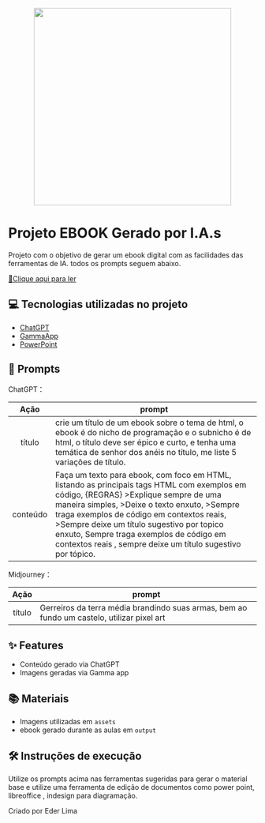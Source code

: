 <p align="center">
<img 
    src="./assets/cover.png"
    width="400"  
/>
</p>

# Projeto EBOOK Gerado por I.A.s

Projeto com o objetivo de gerar um ebook digital com as facilidades das ferramentas de IA. todos os prompts
seguem abaixo.

<a href="https://github.com/EderLimaDev/new-ebook-html/output/Ebook%-%A%Ascensao%do%Dev.pdf" title="View PDF now"> 📕Clique aqui para ler</a>

## 💻 Tecnologias utilizadas no projeto

- [ChatGPT](https://chat.openai.com/) 
- [GammaApp](https://gamma.app/)
- [PowerPoint](https://www.microsoft.com/en/microsoft-365/powerpoint)

## 🧠 Prompts


ChatGPT：

|   Ação   | prompt                                                                                                                                                                                                                                                                         |
| :------: | ------------------------------------------------------------------------------------------------------------------------------------------------------------------------------------------------------------------------------------------------------------------------------ |
|  título  | crie um título de um ebook sobre o tema de html, o ebook é do nicho de programação e o subnicho é de html, o título deve ser épico e curto, e tenha uma temática de senhor dos anéis no título, me liste 5 variações de título.                                                        |
| conteúdo | Faça um texto para ebook, com foco em HTML, listando as principais tags HTML com exemplos em código, {REGRAS} >Explique sempre de uma maneira simples, >Deixe o texto enxuto, >Sempre traga exemplos de código em contextos reais, >Sempre deixe um título sugestivo por topico enxuto, Sempre traga exemplos de código em contextos reais , sempre deixe um título sugestivo por tópico.


Midjourney：

|  Ação  | prompt                                                                                 |
| :----: | -------------------------------------------------------------------------------------- |
| título | Gerreiros da terra média brandindo suas armas, bem ao fundo um castelo, utilizar pixel art |

## ✨ Features

- Conteúdo gerado via ChatGPT
- Imagens geradas via Gamma app

## 📚 Materiais

- Imagens utilizadas em `assets`
- ebook gerado durante as aulas em `output`

## 🛠️ Instruções de execução

Utilize os prompts acima nas ferramentas sugeridas para gerar o material base e utilize uma ferramenta de edição de documentos como power point, libreoffice , indesign para diagramação.


<p>Criado por Eder Lima</p>